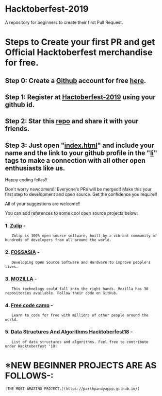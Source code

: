 # Hacktoberfest-2019
A repository for beginners to create their first Pull Request. 

# Steps to Create your first PR and get Official Hacktoberfest merchandise for free.
## Step 0: Create a [Github](https://github.com/) account for free [here](https://github.com/).
## Step 1: Register at [Hactoberfest-2019](https://hacktoberfest.digitalocean.com/) using your github id.
## Step 2: Star this [repo](https://github.com/abhilashk433/Hacktoberfest-2018) and share it with your friends.
## Step 3: Just open "[index.html](https://github.com/abhilashk433/Hacktoberfest-2018/blob/master/index.html)" and include your name and the link to your github profile in the "[li](https://github.com/abhilashk433/Hacktoberfest-2018/blob/master/index.html)" tags to make a connection with all other open enthusiasts like us.

Happy coding fellas!!

Don't worry newcomers!! Everyone's PRs will be merged!! Make this your first step to development and open source. Get the confidence you require!!

All of your suggestions are welcome!!

You can add references to some cool open source projects below:
### 1. [Zulip](https://github.com/zulip) -
       Zulip is 100% open source software, built by a vibrant community of hundreds of developers from all around the world.
### 2. [FOSSASIA](https://github.com/fossasia) -
       Developing Open Source Software and Hardware to improve people's lives.
### 3. [MOZILLA](https://github.com/mozilla) -
       This technology could fall into the right hands. Mozilla has 30 repositories available. Follow their code on GitHub.
### 4. [Free code camp](https://github.com/freeCodeCamp/freeCodeCamp) -
       Learn to code for free with millions of other people around the world.
### 5. [Data Structures And Algorithms Hacktoberfest18](https://github.com/kvaluruk/Data-Structures-And-Algorithms-Hacktoberfest18) -
       List of data structures and algorithms. Feel free to contribute under Hacktoberfest '18!
       
#   *NEW BEGINNER PROJECTS ARE AS FOLLOWS-:
    [THE MOST AMAZING PROJECT.](https://parthpandyappp.github.io/)
       
       


